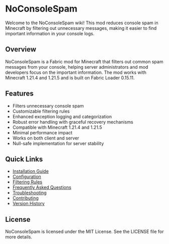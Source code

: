 # NoConsoleSpam

Welcome to the NoConsoleSpam wiki! This mod reduces console spam in Minecraft by filtering out unnecessary messages, making it easier to find important information in your console logs.

## Overview

NoConsoleSpam is a Fabric mod for Minecraft that filters out common spam messages from your console, helping server administrators and mod developers focus on the important information. The mod works with Minecraft 1.21.4 and 1.21.5 and is built on Fabric Loader 0.15.11.

## Features

- Filters unnecessary console spam
- Customizable filtering rules
- Enhanced exception logging and categorization
- Robust error handling with graceful recovery mechanisms
- Compatible with Minecraft 1.21.4 and 1.21.5
- Minimal performance impact
- Works on both client and server
- Null-safe implementation for server stability

## Quick Links

- [Installation Guide](Installation)
- [Configuration](Configuration)
- [Filtering Rules](Filtering-Rules)
- [Frequently Asked Questions](FAQ)
- [Troubleshooting](Troubleshooting)
- [Contributing](Contributing)
- [Version History](Version-History)

## License

NoConsoleSpam is licensed under the MIT License. See the LICENSE file for more details.
